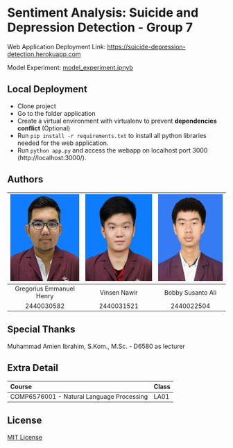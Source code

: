 # Sentiment Analysis: Suicide and Depression Detection - Group 7

Web Application Deployment Link: https://suicide-depression-detection.herokuapp.com

Model Experiment: [model_experiment.ipnyb](model_experiment.ipynb)

## Local Deployment
  * Clone project
  * Go to the folder application
  * Create a virtual environment with virtualenv to prevent **dependencies conflict** (Optional)
  * Run `pip install -r requirements.txt` to install all python libraries needed for the web application.
  * Run `python app.py` and access the webapp on localhost port 3000 (http://localhost:3000/).

## Authors
|            <img src="assets/github/2440030582.jpg" height="200px"/>             |       <img src="assets/github/2440031521.jpg" height="200px"/>       |       <img src="assets/github/2440022504.jpg" height="200px"/>          | 
| :-----------------------------------------------------------------------------: | :------------------------------------------------------------------: | :----------------------------------------------------------------------:| 
|                             Gregorius Emmanuel Henry                            |                    Vinsen Nawir                                      |                    Bobby Susanto Ali                                    | 
|                                    2440030582                                   |                     2440031521                                       |                     2440022504                                          | 


## Special Thanks
Muhammad Amien Ibrahim, S.Kom., M.Sc. - D6580 as lecturer

## Extra Detail
| Course                                     | Class |
| :----------------------------------------  | :---- |
| COMP6576001 - Natural Language Processing  | LA01  |

## License
[MIT License](LICENSE)
